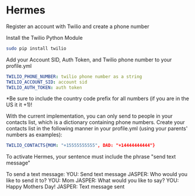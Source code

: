 # Hermes

Register an account with Twilio and create a phone number

Install the Twilio Python Module
```bash
sudo pip install twilio
```

Add your Account SID, Auth Token, and Twilio phone number to your profile.yml
```yml
TWILIO_PHONE_NUMBER: twilio phone number as a string
TWILIO_ACCOUNT_SID: account sid
TWILIO_AUTH_TOKEN: auth token
```
*Be sure to include the country code prefix for all numbers (if you are in the US it it +1)!

With the current implementation, you can only send to people in your contacts list, which is a dictionary containing phone numbers. Create your contacts list in the following manner in your profile.yml (using your parents' numbers as examples):
```yml
TWILIO_CONTACTS{MOM: "+15555555555", DAD: "+14444444444"}
```

To activate Hermes, your sentence must include the phrase "send text message"

To send a text message:
YOU: Send text message
JASPER: Who would you like to send it to?
YOU: Mom
JASPER: What would you like to say?
YOU: Happy Mothers Day!
JASPER: Text message sent
